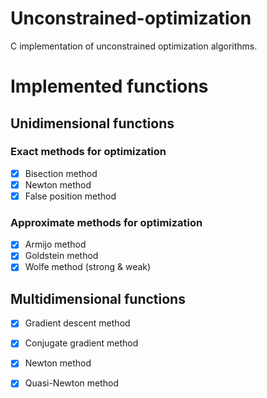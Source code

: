 # Unconstrained-optimization

C implementation of unconstrained optimization algorithms.

# Implemented functions

## Unidimensional functions

### Exact methods for optimization

- [x] Bisection method
- [x] Newton method
- [x] False position method

### Approximate methods for optimization

- [x] Armijo method
- [x] Goldstein method
- [x] Wolfe method (strong & weak)

## Multidimensional functions

- [x] Gradient descent method
- [x] Conjugate gradient method
- [x] Newton method
- [x] Quasi-Newton method 


